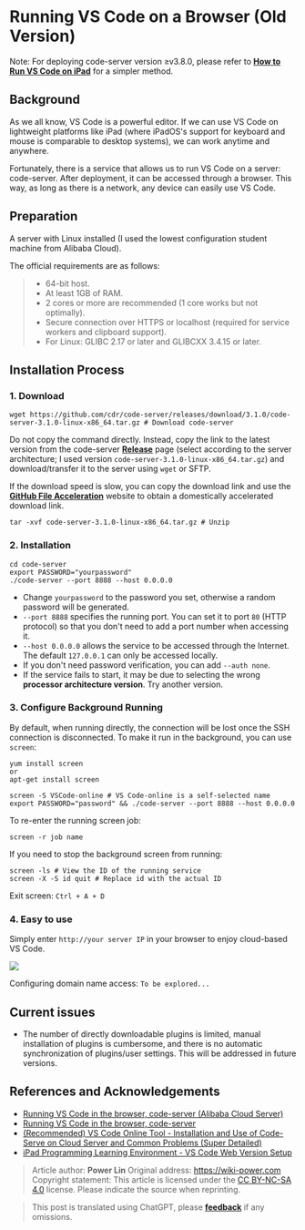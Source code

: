 # Running VS Code on a Browser (Old Version)

Note: For deploying code-server version ≥v3.8.0, please refer to [**How to Run VS Code on iPad**](https://wiki-power.com/en/如何在iPad上运行VSCode) for a simpler method.

## Background

As we all know, VS Code is a powerful editor. If we can use VS Code on lightweight platforms like iPad (where iPadOS's support for keyboard and mouse is comparable to desktop systems), we can work anytime and anywhere.

Fortunately, there is a service that allows us to run VS Code on a server: code-server. After deployment, it can be accessed through a browser. This way, as long as there is a network, any device can easily use VS Code.

## Preparation

A server with Linux installed (I used the lowest configuration student machine from Alibaba Cloud).

The official requirements are as follows:

> - 64-bit host.
> - At least 1GB of RAM.
> - 2 cores or more are recommended (1 core works but not optimally).
> - Secure connection over HTTPS or localhost (required for service workers and clipboard support).
> - For Linux: GLIBC 2.17 or later and GLIBCXX 3.4.15 or later.

## Installation Process

### 1. Download

```shell
wget https://github.com/cdr/code-server/releases/download/3.1.0/code-server-3.1.0-linux-x86_64.tar.gz # Download code-server
```

Do not copy the command directly. Instead, copy the link to the latest version from the code-server [**Release**](https://github.com/cdr/code-server/releases) page (select according to the server architecture; I used version `code-server-3.1.0-linux-x86_64.tar.gz`) and download/transfer it to the server using `wget` or SFTP.

If the download speed is slow, you can copy the download link and use the [**GitHub File Acceleration**](https://gh.api.99988866.xyz/) website to obtain a domestically accelerated download link.

```shell
tar -xvf code-server-3.1.0-linux-x86_64.tar.gz # Unzip
```

### 2. Installation

```shell
cd code-server
export PASSWORD="yourpassword"
./code-server --port 8888 --host 0.0.0.0
```

- Change `yourpassword` to the password you set, otherwise a random password will be generated.
- `--port 8888` specifies the running port. You can set it to port `80` (HTTP protocol) so that you don't need to add a port number when accessing it.
- `--host 0.0.0.0` allows the service to be accessed through the Internet. The default `127.0.0.1` can only be accessed locally.
- If you don't need password verification, you can add `--auth none`.
- If the service fails to start, it may be due to selecting the wrong **processor architecture version**. Try another version.

### 3. Configure Background Running

By default, when running directly, the connection will be lost once the SSH connection is disconnected. To make it run in the background, you can use `screen`:

```shell
yum install screen
or
apt-get install screen
```

```shell
screen -S VSCode-online # VS Code-online is a self-selected name
export PASSWORD="password" && ./code-server --port 8888 --host 0.0.0.0
```

To re-enter the running screen job:

```shell
screen -r job name
```

If you need to stop the background screen from running:

```shell
screen -ls # View the ID of the running service
screen -X -S id quit # Replace id with the actual ID
```

Exit screen: `Ctrl + A + D`

### 4. Easy to use

Simply enter `http://your server IP` in your browser to enjoy cloud-based VS Code.

![](https://wiki-media-1253965369.cos.ap-guangzhou.myqcloud.com/img/20200413181001.jpg)

Configuring domain name access: `To be explored...`

## Current issues

- The number of directly downloadable plugins is limited, manual installation of plugins is cumbersome, and there is no automatic synchronization of plugins/user settings. This will be addressed in future versions.

## References and Acknowledgements

- [Running VS Code in the browser, code-server (Alibaba Cloud Server)](https://copyfuture.com/blogs-details/20200405045150018h4edt0f4q8486jq)
- [Running VS Code in the browser, code-server](https://segmentfault.com/a/1190000022267386)
- [(Recommended) VS Code Online Tool - Installation and Use of Code-Serve on Cloud Server and Common Problems (Super Detailed)](https://blog.csdn.net/Granery/article/details/90415636)
- [iPad Programming Learning Environment - VS Code Web Version Setup](https://blog.icodef.com/2019/11/17/1670)

> Article author: **Power Lin**
> Original address: <https://wiki-power.com>
> Copyright statement: This article is licensed under the [CC BY-NC-SA 4.0](https://creativecommons.org/licenses/by/4.0/) license. 
> Please indicate the source when reprinting.

> This post is translated using ChatGPT, please [**feedback**](https://github.com/linyuxuanlin/Wiki_MkDocs/issues/new) if any omissions.